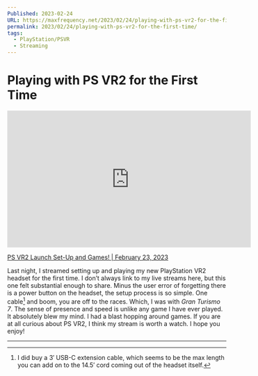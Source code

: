 ```yaml
---
Published: 2023-02-24
URL: https://maxfrequency.net/2023/02/24/playing-with-ps-vr2-for-the-first-time/
permalink: 2023/02/24/playing-with-ps-vr2-for-the-first-time/
tags:
  - PlayStation/PSVR
  - Streaming
---
```

# Playing with PS VR2 for the First Time

<div class=iframe-container>
<iframe width="560" height="315" src="https://www.youtube-nocookie.com/embed/tar6ivoqAeQ?si=oHcnrTyTjsiTADaZ" title="YouTube video player" frameborder="0" allow="accelerometer; autoplay; clipboard-write; encrypted-media; gyroscope; picture-in-picture; web-share" allowfullscreen></iframe>
</div>

[PS VR2 Launch Set-Up and Games! | February 23, 2023](https://www.youtube.com/live/tar6ivoqAeQ)

Last night, I streamed setting up and playing my new PlayStation VR2 headset for the first time. I don’t always link to my live streams here, but this one felt substantial enough to share. Minus the user error of forgetting there is a power button on the headset, the setup process is so simple. One cable[^1] and boom, you are off to the races. Which, I was with *Gran Turismo 7*. The sense of presence and speed is unlike any game I have ever played. It absolutely blew my mind. I had a blast hopping around games. If you are at all curious about PS VR2, I think my stream is worth a watch. I hope you enjoy!

---
[^1]: I did buy a 3′ USB-C extension cable, which seems to be the max length you can add on to the 14.5′ cord coming out of the headset itself.